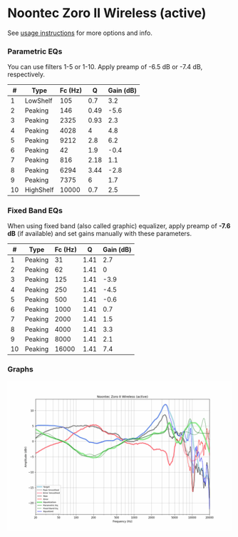 # Noontec Zoro II Wireless (active)
See [usage instructions](https://github.com/jaakkopasanen/AutoEq#usage) for more options and info.

### Parametric EQs
You can use filters 1-5 or 1-10. Apply preamp of -6.5 dB or -7.4 dB, respectively.

|   # | Type      |   Fc (Hz) |    Q |   Gain (dB) |
|-----|-----------|-----------|------|-------------|
|   1 | LowShelf  |       105 | 0.7  |         3.2 |
|   2 | Peaking   |       146 | 0.49 |        -5.6 |
|   3 | Peaking   |      2325 | 0.93 |         2.3 |
|   4 | Peaking   |      4028 | 4    |         4.8 |
|   5 | Peaking   |      9212 | 2.8  |         6.2 |
|   6 | Peaking   |        42 | 1.9  |        -0.4 |
|   7 | Peaking   |       816 | 2.18 |         1.1 |
|   8 | Peaking   |      6294 | 3.44 |        -2.8 |
|   9 | Peaking   |      7375 | 6    |         1.7 |
|  10 | HighShelf |     10000 | 0.7  |         2.5 |

### Fixed Band EQs
When using fixed band (also called graphic) equalizer, apply preamp of **-7.6 dB** (if available) and set gains manually with these parameters.

|   # | Type    |   Fc (Hz) |    Q |   Gain (dB) |
|-----|---------|-----------|------|-------------|
|   1 | Peaking |        31 | 1.41 |         2.7 |
|   2 | Peaking |        62 | 1.41 |         0   |
|   3 | Peaking |       125 | 1.41 |        -3.9 |
|   4 | Peaking |       250 | 1.41 |        -4.5 |
|   5 | Peaking |       500 | 1.41 |        -0.6 |
|   6 | Peaking |      1000 | 1.41 |         0.7 |
|   7 | Peaking |      2000 | 1.41 |         1.5 |
|   8 | Peaking |      4000 | 1.41 |         3.3 |
|   9 | Peaking |      8000 | 1.41 |         2.1 |
|  10 | Peaking |     16000 | 1.41 |         7.4 |

### Graphs
![](./Noontec%20Zoro%20II%20Wireless%20(active).png)
